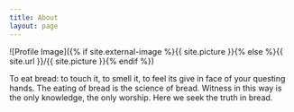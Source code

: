 ```yaml
---
title: About
layout: page
---
```

![Profile Image]({% if site.external-image %}{{ site.picture }}{% else %}{{ site.url }}/{{ site.picture }}{% endif %})

<p>To eat bread: to touch it, to smell it, to feel its give in face of your questing hands. 
	The eating of bread is the science of bread. Witness in this way is the only knowledge, 
	the only worship. Here we seek the truth in bread. </p>
